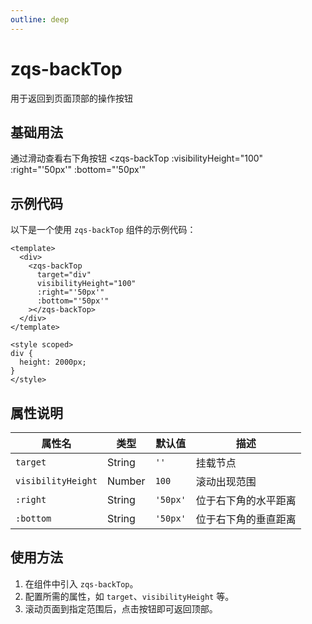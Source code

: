 ```yaml
---
outline: deep
---
```


# zqs-backTop

用于返回到页面顶部的操作按钮

## 基础用法

通过滑动查看右下角按钮
<zqs-backTop 
  :visibilityHeight="100"
  :right="'50px'"
  :bottom="'50px'"
></zqs-backTop>

## 示例代码

以下是一个使用 `zqs-backTop` 组件的示例代码：

```vue
<template>
  <div>
    <zqs-backTop 
      target="div" 
      visibilityHeight="100"
      :right="'50px'"
      :bottom="'50px'"
    ></zqs-backTop>
  </div>
</template>

<style scoped>
div {
  height: 2000px;
}
</style>
```

## 属性说明

| 属性名            | 类型   | 默认值 | 描述                                   |
|-------------------|--------|--------|----------------------------------------|
| `target`          | String | `''`   | 挂载节点                               |
| `visibilityHeight`| Number | `100`  | 滚动出现范围                           |
| `:right`          | String | `'50px'` | 位于右下角的水平距离                   |
| `:bottom`         | String | `'50px'` | 位于右下角的垂直距离                   |

## 使用方法

1. 在组件中引入 `zqs-backTop`。
2. 配置所需的属性，如 `target`、`visibilityHeight` 等。
3. 滚动页面到指定范围后，点击按钮即可返回顶部。

<GiscusComment />